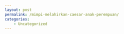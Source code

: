 ```yaml
---
layout: post
permalink: /mimpi-melahirkan-caesar-anak-perempuan/
categories:
    - Uncategorized
---
```


